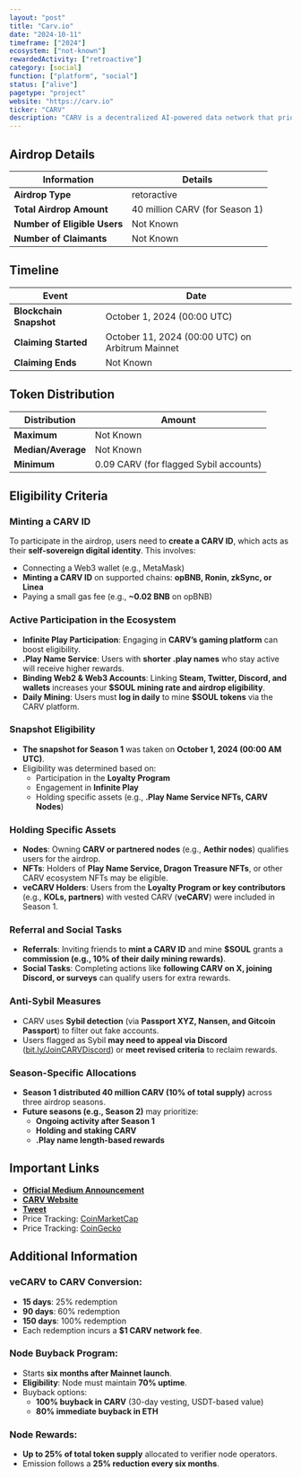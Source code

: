 ```yaml
---
layout: "post"
title: "Carv.io"
date: "2024-10-11"
timeframe: ["2024"]
ecosystem: ["not-known"]
rewardedActivity: ["retroactive"]
category: [social]
function: ["platform", "social"]
status: ["alive"]
pagetype: "project"
website: "https://carv.io"
ticker: "CARV"
description: "CARV is a decentralized AI-powered data network that prioritizes user sovereignty and digital identity."
---
```

## Airdrop Details

| Information                  | Details                        |
| ---------------------------- | ------------------------------ |
| **Airdrop Type**             | retoractive                    |
| **Total Airdrop Amount**     | 40 million CARV (for Season 1) |
| **Number of Eligible Users** | Not Known                      |
| **Number of Claimants**      | Not Known                      |

## Timeline

| Event                   | Date                                             |
| ----------------------- | ------------------------------------------------ |
| **Blockchain Snapshot** | October 1, 2024 (00:00 UTC)                      |
| **Claiming Started**    | October 11, 2024 (00:00 UTC) on Arbitrum Mainnet |
| **Claiming Ends**       | Not Known                                        |

## Token Distribution

| Distribution       | Amount                                 |
| ------------------ | -------------------------------------- |
| **Maximum**        | Not Known                              |
| **Median/Average** | Not Known                              |
| **Minimum**        | 0.09 CARV (for flagged Sybil accounts) |

## Eligibility Criteria

### **Minting a CARV ID**

To participate in the airdrop, users need to **create a CARV ID**, which acts as their **self-sovereign digital identity**. This involves:

- Connecting a Web3 wallet (e.g., MetaMask)
- **Minting a CARV ID** on supported chains: **opBNB, Ronin, zkSync, or Linea**
- Paying a small gas fee (e.g., **~0.02 BNB** on opBNB)

### **Active Participation in the Ecosystem**

- **Infinite Play Participation**: Engaging in **CARV’s gaming platform** can boost eligibility.
- **.Play Name Service**: Users with **shorter .play names** who stay active will receive higher rewards.
- **Binding Web2 & Web3 Accounts**: Linking **Steam, Twitter, Discord, and wallets** increases your **$SOUL mining rate and airdrop eligibility**.
- **Daily Mining**: Users must **log in daily** to mine **$SOUL tokens** via the CARV platform.

### **Snapshot Eligibility**

- **The snapshot for Season 1** was taken on **October 1, 2024 (00:00 AM UTC)**.
- Eligibility was determined based on:
  - Participation in the **Loyalty Program**
  - Engagement in **Infinite Play**
  - Holding specific assets (e.g., **.Play Name Service NFTs, CARV Nodes**)

### **Holding Specific Assets**

- **Nodes**: Owning **CARV or partnered nodes** (e.g., **Aethir nodes**) qualifies users for the airdrop.
- **NFTs**: Holders of **Play Name Service, Dragon Treasure NFTs**, or other CARV ecosystem NFTs may be eligible.
- **veCARV Holders**: Users from the **Loyalty Program or key contributors** (e.g., **KOLs, partners**) with vested CARV (**veCARV**) were included in Season 1.

### **Referral and Social Tasks**

- **Referrals**: Inviting friends to **mint a CARV ID** and mine **$SOUL** grants a **commission (e.g., 10% of their daily mining rewards)**.
- **Social Tasks**: Completing actions like **following CARV on X, joining Discord, or surveys** can qualify users for extra rewards.

### **Anti-Sybil Measures**

- CARV uses **Sybil detection** (via **Passport XYZ, Nansen, and Gitcoin Passport**) to filter out fake accounts.
- Users flagged as Sybil **may need to appeal via Discord** ([bit.ly/JoinCARVDiscord](bit.ly/JoinCARVDiscord)) or **meet revised criteria** to reclaim rewards.

### **Season-Specific Allocations**

- **Season 1 distributed 40 million CARV (10% of total supply)** across three airdrop seasons.
- **Future seasons (e.g., Season 2)** may prioritize:
  - **Ongoing activity after Season 1**
  - **Holding and staking CARV**
  - **.Play name length-based rewards**

## Important Links

- **[Official Medium Announcement](https://medium.com/%40Carv/carv-s1-airdrop-frequently-asked-question-a10a73757706)**
- **[CARV Website](https://carv.io)**
- **[Tweet](https://x.com/carv_official/status/1844206212180738472)**
- Price Tracking: [CoinMarketCap](https://coinmarketcap.com/currencies/carv)
- Price Tracking: [CoinGecko](https://www.coingecko.com/en/coins/carv)

## Additional Information

### **veCARV to CARV Conversion:**

- **15 days**: 25% redemption
- **90 days**: 60% redemption
- **150 days**: 100% redemption
- Each redemption incurs a **$1 CARV network fee**.

### **Node Buyback Program:**

- Starts **six months after Mainnet launch**.
- **Eligibility**: Node must maintain **70% uptime**.
- Buyback options:
  - **100% buyback in CARV** (30-day vesting, USDT-based value)
  - **80% immediate buyback in ETH**

### **Node Rewards:**

- **Up to 25% of total token supply** allocated to verifier node operators.
- Emission follows a **25% reduction every six months**.